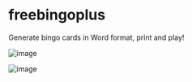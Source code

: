 # freebingoplus
Generate bingo cards in Word format, print and play!


![image](https://user-images.githubusercontent.com/84366597/229888555-b62b35dc-3ab3-40da-b3da-b77800409507.png)


![image](https://user-images.githubusercontent.com/84366597/229888620-c626b578-46a5-427d-a774-bfac2ec6e544.png)

